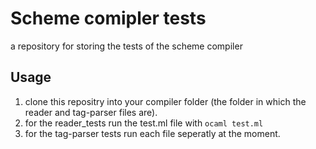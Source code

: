 # Scheme comipler tests
a repository for storing the tests of the scheme compiler

## Usage
1. clone this repositry into your compiler folder (the folder in which the reader and tag-parser files are).
2. for the reader_tests run the test.ml file with `ocaml test.ml`
3. for the tag-parser tests run each file seperatly at the moment.

